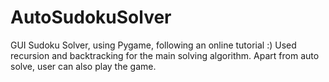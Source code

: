 # AutoSudokuSolver

GUI Sudoku Solver, using Pygame, following an online tutorial :) Used recursion and backtracking for the main solving algorithm. Apart from auto solve, user can also play the game.
